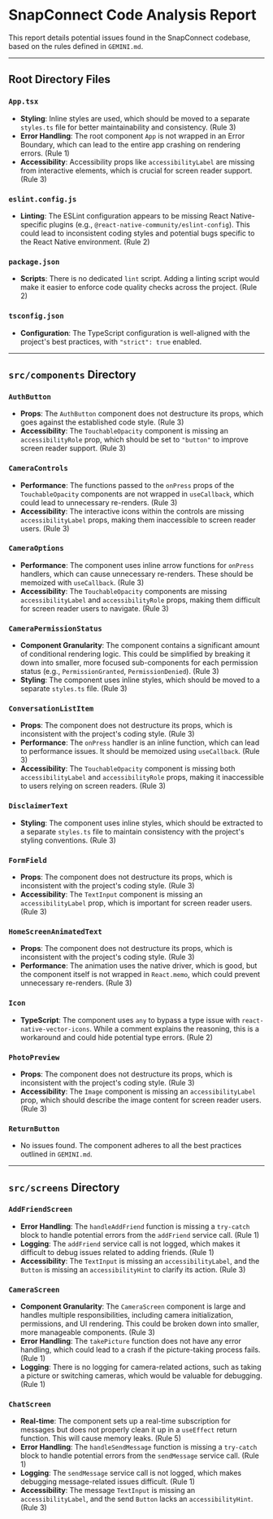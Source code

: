 # SnapConnect Code Analysis Report

This report details potential issues found in the SnapConnect codebase, based on
the rules defined in `GEMINI.md`.

---

## Root Directory Files

### `App.tsx`

- **Styling**: Inline styles are used, which should be moved to a separate
  `styles.ts` file for better maintainability and consistency. (Rule 3)
- **Error Handling**: The root component `App` is not wrapped in an Error
  Boundary, which can lead to the entire app crashing on rendering errors.
  (Rule 1)
- **Accessibility**: Accessibility props like `accessibilityLabel` are missing
  from interactive elements, which is crucial for screen reader support.
  (Rule 3)

### `eslint.config.js`

- **Linting**: The ESLint configuration appears to be missing React
  Native-specific plugins (e.g., `@react-native-community/eslint-config`). This
  could lead to inconsistent coding styles and potential bugs specific to the
  React Native environment. (Rule 2)

### `package.json`

- **Scripts**: There is no dedicated `lint` script. Adding a linting script
  would make it easier to enforce code quality checks across the project.
  (Rule 2)

### `tsconfig.json`

- **Configuration**: The TypeScript configuration is well-aligned with the
  project's best practices, with `"strict": true` enabled.

---

## `src/components` Directory

### `AuthButton`

- **Props**: The `AuthButton` component does not destructure its props, which
  goes against the established code style. (Rule 3)
- **Accessibility**: The `TouchableOpacity` component is missing an
  `accessibilityRole` prop, which should be set to `"button"` to improve screen
  reader support. (Rule 3)

### `CameraControls`

- **Performance**: The functions passed to the `onPress` props of the
  `TouchableOpacity` components are not wrapped in `useCallback`, which could
  lead to unnecessary re-renders. (Rule 3)
- **Accessibility**: The interactive icons within the controls are missing
  `accessibilityLabel` props, making them inaccessible to screen reader users.
  (Rule 3)

### `CameraOptions`

- **Performance**: The component uses inline arrow functions for `onPress`
  handlers, which can cause unnecessary re-renders. These should be memoized
  with `useCallback`. (Rule 3)
- **Accessibility**: The `TouchableOpacity` components are missing
  `accessibilityLabel` and `accessibilityRole` props, making them difficult for
  screen reader users to navigate. (Rule 3)

### `CameraPermissionStatus`

- **Component Granularity**: The component contains a significant amount of
  conditional rendering logic. This could be simplified by breaking it down into
  smaller, more focused sub-components for each permission status (e.g.,
  `PermissionGranted`, `PermissionDenied`). (Rule 3)
- **Styling**: The component uses inline styles, which should be moved to a
  separate `styles.ts` file. (Rule 3)

### `ConversationListItem`

- **Props**: The component does not destructure its props, which is inconsistent
  with the project's coding style. (Rule 3)
- **Performance**: The `onPress` handler is an inline function, which can lead
  to performance issues. It should be memoized using `useCallback`. (Rule 3)
- **Accessibility**: The `TouchableOpacity` component is missing both
  `accessibilityLabel` and `accessibilityRole` props, making it inaccessible to
  users relying on screen readers. (Rule 3)

### `DisclaimerText`

- **Styling**: The component uses inline styles, which should be extracted to a
  separate `styles.ts` file to maintain consistency with the project's styling
  conventions. (Rule 3)

### `FormField`

- **Props**: The component does not destructure its props, which is inconsistent
  with the project's coding style. (Rule 3)
- **Accessibility**: The `TextInput` component is missing an
  `accessibilityLabel` prop, which is important for screen reader users.
  (Rule 3)

### `HomeScreenAnimatedText`

- **Props**: The component does not destructure its props, which is inconsistent
  with the project's coding style. (Rule 3)
- **Performance**: The animation uses the native driver, which is good, but the
  component itself is not wrapped in `React.memo`, which could prevent
  unnecessary re-renders. (Rule 3)

### `Icon`

- **TypeScript**: The component uses `any` to bypass a type issue with
  `react-native-vector-icons`. While a comment explains the reasoning, this is a
  workaround and could hide potential type errors. (Rule 2)

### `PhotoPreview`

- **Props**: The component does not destructure its props, which is inconsistent
  with the project's coding style. (Rule 3)
- **Accessibility**: The `Image` component is missing an `accessibilityLabel`
  prop, which should describe the image content for screen reader users.
  (Rule 3)

### `ReturnButton`

- No issues found. The component adheres to all the best practices outlined in
  `GEMINI.md`.

---

## `src/screens` Directory

### `AddFriendScreen`

- **Error Handling**: The `handleAddFriend` function is missing a `try-catch`
  block to handle potential errors from the `addFriend` service call. (Rule 1)
- **Logging**: The `addFriend` service call is not logged, which makes it
  difficult to debug issues related to adding friends. (Rule 1)
- **Accessibility**: The `TextInput` is missing an `accessibilityLabel`, and the
  `Button` is missing an `accessibilityHint` to clarify its action. (Rule 3)

### `CameraScreen`

- **Component Granularity**: The `CameraScreen` component is large and handles
  multiple responsibilities, including camera initialization, permissions, and
  UI rendering. This could be broken down into smaller, more manageable
  components. (Rule 3)
- **Error Handling**: The `takePicture` function does not have any error
  handling, which could lead to a crash if the picture-taking process fails.
  (Rule 1)
- **Logging**: There is no logging for camera-related actions, such as taking a
  picture or switching cameras, which would be valuable for debugging. (Rule 1)

### `ChatScreen`

- **Real-time**: The component sets up a real-time subscription for messages but
  does not properly clean it up in a `useEffect` return function. This will
  cause memory leaks. (Rule 5)
- **Error Handling**: The `handleSendMessage` function is missing a `try-catch`
  block to handle potential errors from the `sendMessage` service call. (Rule 1)
- **Logging**: The `sendMessage` service call is not logged, which makes
  debugging message-related issues difficult. (Rule 1)
- **Accessibility**: The message `TextInput` is missing an `accessibilityLabel`,
  and the send `Button` lacks an `accessibilityHint`. (Rule 3)
